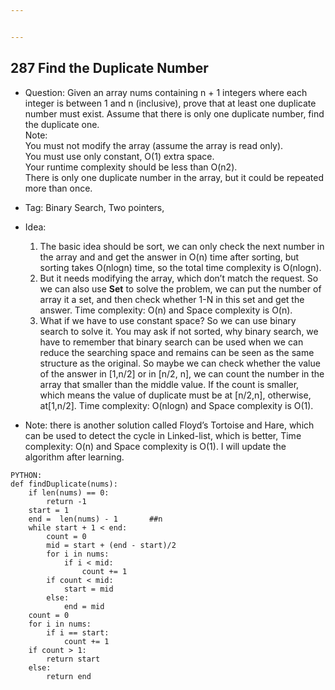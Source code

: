 ```yaml
---


---
```


<h2 id="find-the-duplicate-number">287  Find the Duplicate Number</h2>
<ul>
<li>
<p>Question: Given an array nums containing n + 1 integers where each integer is between 1 and n (inclusive), prove that at least one duplicate number must exist. Assume that there is only one duplicate number, find the duplicate one.<br>
Note:<br>
You must not modify the array (assume the array is read only).<br>
You must use only constant, O(1) extra space.<br>
Your runtime complexity should be less than O(n2).<br>
There is only one duplicate number in the array, but it could be repeated more than once.</p>
</li>
<li>
<p>Tag: Binary Search, Two pointers,</p>
</li>
<li>
<p>Idea:</p>
<ol>
<li>The basic idea should be sort, we can only check the next number in the array and and get the answer in O(n) time after sorting, but sorting takes O(nlogn) time, so the total time complexity is O(nlogn).</li>
<li>But it needs modifying the array, which don’t match the request. So we can also use <strong>Set</strong> to solve the problem, we can put the number of array it a set, and then check whether 1-N in this set and get the answer. Time complexity: O(n) and Space complexity is O(n).</li>
<li>What if we have to use constant space? So we can use binary search to solve it. You may ask if not sorted, why binary search, we have to remember that binary search can be used when we can reduce the searching space and remains can be seen as the same structure as the original. So maybe we can check whether the value of the answer in [1,n/2] or in [n/2, n], we can count the number in the array that smaller than the middle value. If the count is smaller, which means the value of duplicate must be at [n/2,n], otherwise, at[1,n/2]. Time complexity: O(nlogn) and Space complexity is O(1).</li>
</ol>
</li>
<li>
<p>Note: there is another solution called Floyd’s Tortoise and Hare, which can be used to detect the cycle in Linked-list, which is better, Time complexity: O(n) and Space complexity is O(1). I will update the algorithm after learning.</p>
</li>
</ul>
<pre><code>PYTHON:
def findDuplicate(nums):
	if len(nums) == 0:
		return -1
	start = 1
	end =  len(nums) - 1       ##n
	while start + 1 &lt; end:
		count = 0
		mid = start + (end - start)/2
		for i in nums:
			if i &lt; mid:
				count += 1
		if count &lt; mid:
			start = mid
		else:
			end = mid
	count = 0
	for i in nums:
		if i == start:
			count += 1
	if count &gt; 1:
		return start
	else:
		return end
				
	
</code></pre>

